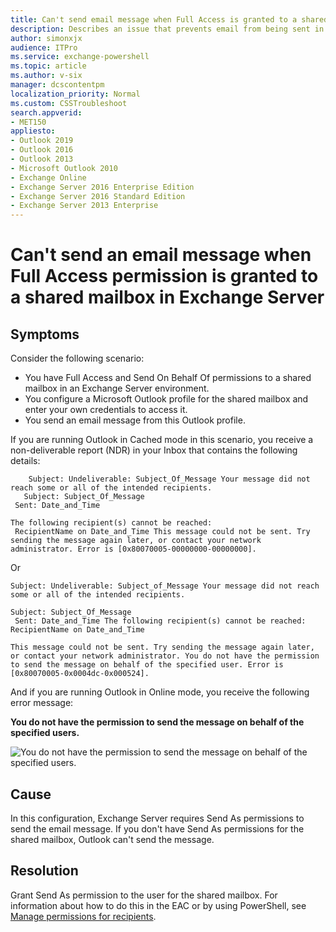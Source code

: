 ```yaml
---
title: Can't send email message when Full Access is granted to a shared mailbox
description: Describes an issue that prevents email from being sent in an Exchange 2013, Exchange 2016 or Exchange Online environment. Occurs when you have Full Access permissions to a shared mailbox. Resolutions are provided.
author: simonxjx
audience: ITPro
ms.service: exchange-powershell
ms.topic: article
ms.author: v-six
manager: dcscontentpm
localization_priority: Normal
ms.custom: CSSTroubleshoot
search.appverid: 
- MET150
appliesto:
- Outlook 2019
- Outlook 2016
- Outlook 2013
- Microsoft Outlook 2010
- Exchange Online
- Exchange Server 2016 Enterprise Edition
- Exchange Server 2016 Standard Edition
- Exchange Server 2013 Enterprise
---
```


# Can't send an email message when Full Access permission is granted to a shared mailbox in Exchange Server

## Symptoms

Consider the following scenario:

- You have Full Access and Send On Behalf Of permissions to a shared mailbox in an Exchange Server environment.    
- You configure a Microsoft Outlook profile for the shared mailbox and enter your own credentials to access it.    
- You send an email message from this Outlook profile.    
 
If you are running Outlook in Cached mode in this scenario, you receive a non-deliverable report (NDR) in your Inbox that contains the following details:

```asciidoc
    Subject: Undeliverable: Subject_Of_Message Your message did not reach some or all of the intended recipients.
   Subject: Subject_Of_Message
 Sent: Date_and_Time

The following recipient(s) cannot be reached:
 RecipientName on Date_and_Time This message could not be sent. Try sending the message again later, or contact your network administrator. Error is [0x80070005-00000000-00000000].
```
  
Or
    
```asciidoc
Subject: Undeliverable: Subject_of_Message Your message did not reach some or all of the intended recipients.

Subject: Subject_Of_Message
 Sent: Date_and_Time The following recipient(s) cannot be reached: RecipientName on Date_and_Time

This message could not be sent. Try sending the message again later, or contact your network administrator. You do not have the permission to send the message on behalf of the specified user. Error is [0x80070005-0x0004dc-0x000524].     
```

And if you are running Outlook in Online mode, you receive the following error message:

**You do not have the permission to send the message on behalf of the specified users.**    

![You do not have the permission to send the message on behalf of the specified users.](https://msegceporticoprodassets.blob.core.windows.net/asset-blobs/4055369_en_1)  

## Cause

In this configuration, Exchange Server requires Send As permissions to send the email message. If you don't have Send As permissions for the shared mailbox, Outlook can't send the message.

## Resolution

Grant Send As permission to the user for the shared mailbox. For information about how to do this in the EAC or by using PowerShell, see [Manage permissions for recipients](https://technet.microsoft.com/library/jj919240%28v=exchg.160%29.aspx).

